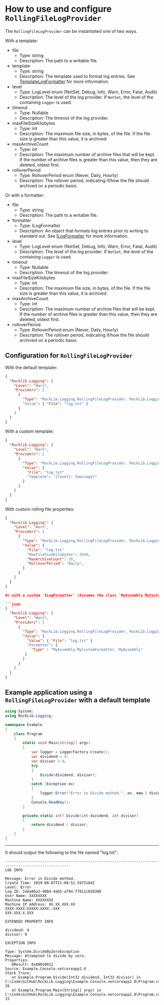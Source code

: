 # How to use and configure `RollingFileLogProvider`

The `RollingFileLogProvider` can be instantiated one of two ways.

With a template:
- file
  - Type: string
  - Description: The path to a writable file.
- template
  - Type: string
  - Description: The template used to format log entries. See [TemplateLogFormatter](Formatting.md#template) for more information.
- level
  - Type: LogLevel enum (NotSet, Debug, Info, Warn, Error, Fatal, Audit)
  - Description: The level of the log provider. If `NotSet`, the level of the containing `Logger` is used.
- timeout
  - Type: Nullable<TimeSpan>
  - Description: The timeout of the log provider.
- maxFileSizeKilobytes
  - Type: int
  - Description: The maximum file size, in bytes, of the file. If the file size is greater than this value, it is archived.
- maxArchiveCount
  - Type: int
  - Description: The maximum number of archive files that will be kept. If the number of archive files is greater than this value, then they are deleted, oldest first.
- rolloverPeriod
  - Type: RolloverPeriod enum (Never, Daily, Hourly)
  - Description: The rollover period, indicating if/how the file should archived on a periodic basis.

Or with a formatter:
- file
  - Type: string
  - Description: The path to a writable file.
- formatter
  - Type: ILogFormatter
  - Description: An object that formats log entries prior to writing to standard out. See [ILogFormatter](Formatting.md#ilogformatter) for more information.
- level
  - Type: LogLevel enum (NotSet, Debug, Info, Warn, Error, Fatal, Audit)
  - Description: The level of the log provider. If `NotSet`, the level of the containing `Logger` is used.
- timeout
  - Type: Nullable<TimeSpan>
  - Description: The timeout of the log provider.
- maxFileSizeKilobytes
  - Type: int
  - Description: The maximum file size, in bytes, of the file. If the file size is greater than this value, it is archived.
- maxArchiveCount
  - Type: int
  - Description: The maximum number of archive files that will be kept. If the number of archive files is greater than this value, then they are deleted, oldest first.
- rolloverPeriod
  - Type: RolloverPeriod enum (Never, Daily, Hourly)
  - Description: The rollover period, indicating if/how the file should archived on a periodic basis.

## Configuration for `RollingFileLogProvider`

With the default template:

```json
{
  "Rocklib.Logging": {
    "Level": "Warn",
    "Providers": [
      {
        "Type": "RockLib.Logging.RollingFileLogProvider, RockLib.Logging"
        "Value": { "File": "log.txt" }
      }
    ]
  }
}
```

With a custom template:

```json
{
  "Rocklib.Logging": {
    "Level": "Warn",
    "Providers": [
      {
        "Type": "RockLib.Logging.RollingFileLogProvider, RockLib.Logging",
        "Value": {
          "File": "log.txt"
          "Template": "{level}: {message}"
        }
      }
    ]
  }
}
```

With custom rolling file properties:

```json
{
  "Rocklib.Logging": {
    "Level": "Warn",
    "Providers": [
      {
        "Type": "RockLib.Logging.RollingFileLogProvider, RockLib.Logging",
        "Value": {
          "File": "log.txt"
          "MaxFileSizeKilobytes": 2048,
          "MaxArchiveCount": 20,
          "RolloverPeriod": "Daily",
        }
      }
    ]
  }
}

Or with a custom `ILogFormatter` (Assumes the class `MyAssembly.MyCustomFormatter` exists in the `MyAssembly` assembly):

```json
{
  "Rocklib.Logging": {
    "Level": "Warn",
    "Providers": [
      {
        "Type": "RockLib.Logging.RollingFileLogProvider, RockLib.Logging",
        "Value": {
          "Value": { "File": "log.txt" }
          "Formatter": {
            "Type" : "MyAssembly.MyCustomFormatter, MyAssembly"
         }
        }
      }
    ]
  }
}
```

## Example application using a `RollingFileLogProvider` with a default template

```c#
using System;
using RockLib.Logging;

namespace Example
{
    class Program
    {
        static void Main(string[] args)
        {
            var logger = LoggerFactory.Create();
            var dividend = 4;
            var divisor = 0;
            try
            {
                Divide(dividend, divisor);
            }
            catch (Exception ex)
            {
                logger.Error("Error in Divide method.", ex, new { dividend, divisor });
            }
            Console.ReadKey();
        }

        private static int? Divide(int dividend, int divisor)
        {
            return dividend / divisor;
        }
    }
}
```

---

It should output the following to the file named "log.txt":

```
----------------------------------------------------------------------------------------------------
LOG INFO

Message: Error in Divide method.
Create Time: 2019-08-07T21:08:52.5975104Z
Level: Error
Log ID: 2e8a06a2-408d-4a65-a794-f7811c020308
User Name: XXXXXXXX
Machine Name: XXXXXXXX
Machine IP Address: XX.XX.XXX.XX
XXXX:XXXX:XXXXX:XXXX::XXX
XXX.XXX.X.XXX

EXTENDED PROPERTY INFO

dividend: 4
divisor: 0

EXCEPTION INFO

Type: System.DivideByZeroException
Message: Attempted to divide by zero.
Properties:
   HResult: 0x80020012
Source: Example.Console.netcoreapp2.0
Stack Trace:
   at Example.Program.Divide(Int32 dividend, Int32 divisor) in C:\Code\GitHub\RockLib.Logging\Example.Console.netcoreapp2.0\Program.cs:line 26
   at Example.Program.Main(String[] args) in C:\Code\GitHub\RockLib.Logging\Example.Console.netcoreapp2.0\Program.cs:line 15
```
